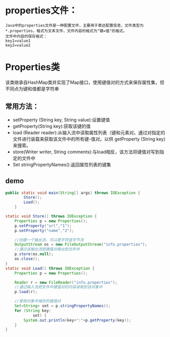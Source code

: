 # properties文件：
    Java中的properties文件是一种配置文件，主要用于表达配置信息，文件类型为*.properties，格式为文本文件，文件内容的格式为"键=值"的格式。
    文件中内容的保存格式：
    key1=value1
    key2=value2

# Properties类
该类继承自HashMap类并实现了Map接口，使用键值对的方式来保存属性集，但不同点为键和值都是字符串
## 常用方法：
* setProperty (String key, String value):设置键值
* getProperty(String key):获取该键的值
* load (Reader reader):从输入流中读取属性列表（键和元素对。通过对指定的文件进行装载来获取该文件中的所有键-值对。以供 getProperty (String key)来搜索。
* store(Writer writer, String comments):与load相反，该方法将键值对写到指定的文件中
* Set<String> stringPropertyNames():返回属性列表的键集

## demo
```java
public static void main(String[] args) throws IOException {
        Store();
        Load();
    }

static void Store() throws IOException {
    Properties p = new Properties();
    p.setProperty("url","1");
    p.setProperty("name","2");

    //创建一个输出流，可以是字符或字节流
    OutputStream os = new FileOutputStream("info.properties");
    //通过该输出流把键值对输出到文件中
    p.store(os,null);
    os.close();
}
static void Load() throws IOException {
    Properties p = new Properties();

    Reader r = new FileReader("info.properties");
    //通过输入流把文件中键值对的内容读取到该对象中
    p.load(r);

    //使用对象中储存的键值对
    Set<String> set = p.stringPropertyNames();
    for (String key:
            set) {
        System.out.println(key+":"+p.getProperty(key));
    }
}
```
